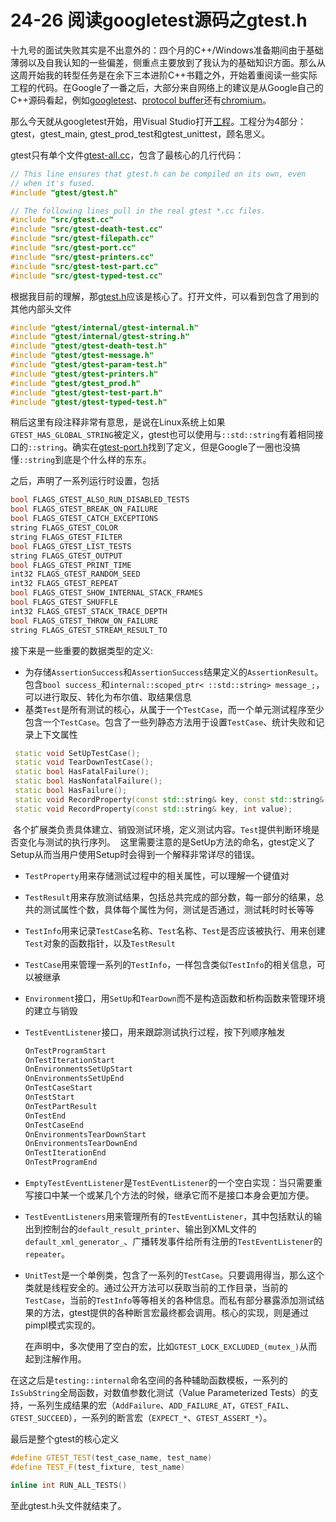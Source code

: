 24-26 阅读googletest源码之gtest.h
===================================================

十九号的面试失败其实是不出意外的：四个月的C++/Windows准备期间由于基础薄弱以及自我认知的一些偏差，侧重点主要放到了我认为的基础知识方面。那么从这周开始我的转型任务是在余下三本进阶C++书籍之外，开始着重阅读一些实际工程的代码。在Google了一番之后，大部分来自网络上的建议是从Google自己的C++源码看起，例如[googletest](https://github.com/google/googletest)、[protocol buffer](https://github.com/google/protobuf)还有[chromium](https://github.com/chromium/chromium)。

那么今天就从googletest开始，用Visual Studio打开[工程](https://github.com/google/googletest/tree/master/googletest/msvc/2010)。工程分为4部分：gtest，gtest_main, gtest_prod_test和gtest_unittest，顾名思义。

gtest只有单个文件[gtest-all.cc](https://github.com/google/googletest/blob/master/googletest/src/gtest-all.cc)，包含了最核心的几行代码：
```cpp
// This line ensures that gtest.h can be compiled on its own, even
// when it's fused.
#include "gtest/gtest.h"

// The following lines pull in the real gtest *.cc files.
#include "src/gtest.cc"
#include "src/gtest-death-test.cc"
#include "src/gtest-filepath.cc"
#include "src/gtest-port.cc"
#include "src/gtest-printers.cc"
#include "src/gtest-test-part.cc"
#include "src/gtest-typed-test.cc"
```

根据我目前的理解，那[gtest.h](https://github.com/google/googletest/blob/master/googletest/include/gtest/gtest.h)应该是核心了。打开文件，可以看到包含了用到的其他内部头文件
```cpp
#include "gtest/internal/gtest-internal.h"
#include "gtest/internal/gtest-string.h"
#include "gtest/gtest-death-test.h"
#include "gtest/gtest-message.h"
#include "gtest/gtest-param-test.h"
#include "gtest/gtest-printers.h"
#include "gtest/gtest_prod.h"
#include "gtest/gtest-test-part.h"
#include "gtest/gtest-typed-test.h"
```

稍后这里有段注释非常有意思，是说在Linux系统上如果`GTEST_HAS_GLOBAL_STRING`被定义，gtest也可以使用与`::std::string`有着相同接口的`::string`。确实在[gtest-port.h](https://github.com/google/googletest/blob/master/googletest/include/gtest/internal/gtest-port.h#L1131-L1135)找到了定义，但是Google了一圈也没搞懂`::string`到底是个什么样的东东。

之后，声明了一系列运行时设置，包括
```cpp
bool FLAGS_GTEST_ALSO_RUN_DISABLED_TESTS
bool FLAGS_GTEST_BREAK_ON_FAILURE
bool FLAGS_GTEST_CATCH_EXCEPTIONS
string FLAGS_GTEST_COLOR
string FLAGS_GTEST_FILTER
bool FLAGS_GTEST_LIST_TESTS
string FLAGS_GTEST_OUTPUT
bool FLAGS_GTEST_PRINT_TIME
int32 FLAGS_GTEST_RANDOM_SEED
int32 FLAGS_GTEST_REPEAT
bool FLAGS_GTEST_SHOW_INTERNAL_STACK_FRAMES
bool FLAGS_GTEST_SHUFFLE
int32 FLAGS_GTEST_STACK_TRACE_DEPTH
bool FLAGS_GTEST_THROW_ON_FAILURE
string FLAGS_GTEST_STREAM_RESULT_TO
```

接下来是一些重要的数据类型的定义:
* 为存储`AssertionSuccess`和`AssertionSuccess`结果定义的`AssertionResult`。包含`bool success_`和`internal::scoped_ptr< ::std::string> message_;`，可以进行取反、转化为布尔值、取结果信息
* 基类`Test`是所有测试的核心，从属于一个`TestCase`，而一个单元测试程序至少包含一个`TestCase`。包含了一些列静态方法用于设置`TestCase`、统计失败和记录上下文属性
```cpp
 static void SetUpTestCase();
 static void TearDownTestCase();
 static bool HasFatalFailure();
 static bool HasNonfatalFailure();
 static bool HasFailure();
 static void RecordProperty(const std::string& key, const std::string& value);
 static void RecordProperty(const std::string& key, int value);
 ```

  各个扩展类负责具体建立、销毁测试环境，定义测试内容。`Test`提供判断环境是否变化与测试的执行序列。
  这里需要注意的是SetUp方法的命名，gtest定义了Setup从而当用户使用Setup时会得到一个解释非常详尽的错误。

* `TestProperty`用来存储测试过程中的相关属性，可以理解一个键值对
* `TestResult`用来存放测试结果，包括总共完成的部分数，每一部分的结果，总共的测试属性个数，具体每个属性为何，测试是否通过，测试耗时时长等等
* `TestInfo`用来记录`TestCase`名称、`Test`名称、`Test`是否应该被执行、用来创建`Test`对象的函数指针，以及`TestResult`
* `TestCase`用来管理一系列的`TestInfo`，一样包含类似`TestInfo`的相关信息，可以被继承
* `Environment`接口，用`SetUp`和`TearDown`而不是构造函数和析构函数来管理环境的建立与销毁
* `TestEventListener`接口，用来跟踪测试执行过程，按下列顺序触发

  ```cpp
  OnTestProgramStart
  OnTestIterationStart
  OnEnvironmentsSetUpStart
  OnEnvironmentsSetUpEnd
  OnTestCaseStart
  OnTestStart
  OnTestPartResult
  OnTestEnd
  OnTestCaseEnd
  OnEnvironmentsTearDownStart
  OnEnvironmentsTearDownEnd
  OnTestIterationEnd
  OnTestProgramEnd  
  ```
* `EmptyTestEventListener`是`TestEventListener`的一个空白实现：当只需要重写接口中某一个或某几个方法的时候，继承它而不是接口本身会更加方便。
* `TestEventListeners`用来管理所有的`TestEventListener`，其中包括默认的输出到控制台的`default_result_printer`、输出到XML文件的`default_xml_generator_`、广播转发事件给所有注册的`TestEventListener`的`repeater`。
* `UnitTest`是一个单例类，包含了一系列的`TestCase`。只要调用得当，那么这个类就是线程安全的。通过公开方法可以获取当前的工作目录，当前的`TestCase`，当前的`TestInfo`等等相关的各种信息。而私有部分暴露添加测试结果的方法，gtest提供的各种断言宏最终都会调用。核心的实现，则是通过pimpl模式实现的。

  在声明中，多次使用了空白的宏，比如`GTEST_LOCK_EXCLUDED_(mutex_)`从而起到注解作用。

在这之后是`testing::internal`命名空间的各种辅助函数模板，一系列的`IsSubString`全局函数，对数值参数化测试（Value Parameterized Tests）的支持，一系列生成结果的宏（`AddFailure`、`ADD_FAILURE_AT`，`GTEST_FAIL`、`GTEST_SUCCEED`），一系列的断言宏（`EXPECT_*`、`GTEST_ASSERT_*`）。

最后是整个gtest的核心定义
```cpp
#define GTEST_TEST(test_case_name, test_name)
#define TEST_F(test_fixture, test_name)

inline int RUN_ALL_TESTS()
```

至此gtest.h头文件就结束了。
